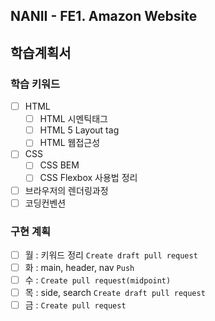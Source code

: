 ## NANII - FE1. Amazon Website

## 학습계획서

### 학습 키워드
- [ ] HTML
  - [ ] HTML 시멘틱태그
  - [ ] HTML 5 Layout tag
  - [ ] HTML 웹접근성
- [ ] CSS
  - [ ] CSS BEM
  - [ ] CSS Flexbox 사용법 정리
- [ ] 브라우저의 렌더링과정
- [ ] 코딩컨벤션

### 구현 계획
- [ ] 월 : 키워드 정리 `Create draft pull request`
- [ ] 화 : main, header, nav `Push`
- [ ] 수 : `Create pull request(midpoint)`
- [ ] 목 : side, search `Create draft pull request`
- [ ] 금 : `Create pull request`
